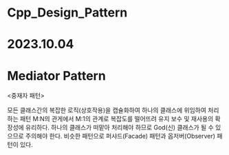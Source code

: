 # Cpp_Design_Pattern

# 2023.10.04

# Mediator Pattern

<중재자 패턴>

모든 클래스간의 복잡한 로직(상호작용)을 캡슐화하여 하나의 클래스에 위임하여 처리하는 패턴 M:N의 관게에서 M:1의 관계로 복잡도를 떨어뜨려 유지 보수 및 재사용의 확장성에 유리하다. 하나의 클래스가 떠맡아 처리해야 하므로 God(신) 클래스가 될 수 있으므로 주의해야 한다. 비슷한 패턴으로 퍼샤드(Facade) 패턴과 옵저버(Observer) 패턴이 있다.
